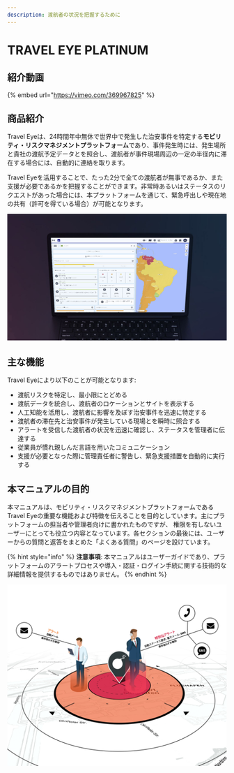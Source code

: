```yaml
---
description: 渡航者の状況を把握するために
---
```


# TRAVEL EYE PLATINUM

## 紹介動画

{% embed url="https://vimeo.com/369967825" %}

## 商品紹介

Travel Eyeは、24時間年中無休で世界中で発生した治安事件を特定する**モビリティ・リスクマネジメントプラットフォーム**であり、事件発生時には、発生場所と貴社の渡航予定データとを照合し、渡航者が事件現場周辺の一定の半径内に滞在する場合には、自動的に連絡を取ります。

Travel Eyeを活用することで、たった2分で全ての渡航者が無事であるか、また支援が必要であるかを把握することができます。非常時あるいはステータスのリクエストがあった場合には、本プラットフォームを通じて、緊急呼出しや現在地の共有（許可を得ている場合）が可能となります。

![](.gitbook/assets/travel-eye-cover%20%283%29.JPG)

## 主な機能

Travel Eyeにより以下のことが可能となります:

* 渡航リスクを特定し、最小限にとどめる
* 渡航データを統合し、渡航者のロケーションとサイトを表示する
* 人工知能を活用し、渡航者に影響を及ぼす治安事件を迅速に特定する
* 渡航者の滞在先と治安事件が発生している現場とを瞬時に照合する
* アラートを受信した渡航者の状況を迅速に確認し、ステータスを管理者に伝達する
* 従業員が慣れ親しんだ言語を用いたコミュニケーション
* 支援が必要となった際に管理責任者に警告し、緊急支援措置を自動的に実行する

## 本マニュアルの目的

本マニュアルは、モビリティ・リスクマネジメントプラットフォームであるTravel Eyeの重要な機能および特徴を伝えることを目的としています。主にプラットフォームの担当者や管理者向けに書かれたものですが、 権限を有しないユーザーにとっても役立つ内容となっています。各セクションの最後には、ユーザーからの質問と返答をまとめた「よくある質問」のページを設けています。

{% hint style="info" %}
**注意事項**: 本マニュアルはユーザーガイドであり、プラットフォームのアラートプロセスや導入・認証・ログイン手続に関する技術的な詳細情報を提供するものではありません。
{% endhint %}

![](.gitbook/assets/jp-alerting.jpg)

